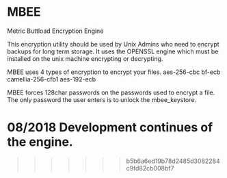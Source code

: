 # MBEE
Metric Buttload Encryption Engine


This encryption utility should be used by Unix Admins who need to encrypt backups for long term storage.  It uses the OPENSSL engine which must be installed on the unix machine encrypting or decrypting.

MBEE uses 4 types of encryption to encrypt your files.
aes-256-cbc
bf-ecb
camellia-256-cfb1
aes-192-ecb

MBEE forces 128char passwords on the passwords used to encrypt a file.  The only password the user enters is to unlock the mbee_keystore.

08/2018
Development continues of the engine.
=======

>>>>>>> b5b6a6ed19b78d2485d3082284c9fd82cb008bf7

